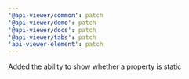 ```yaml
---
'@api-viewer/common': patch
'@api-viewer/demo': patch
'@api-viewer/docs': patch
'@api-viewer/tabs': patch
'api-viewer-element': patch
---
```


Added the ability to show whether a property is static
